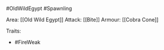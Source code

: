 #OldWildEgypt #Spawnling

Area: [[Old Wild Egypt]]
Attack: [[Bite]]
Armour: [[Cobra Cone]]

Traits:
- #FireWeak